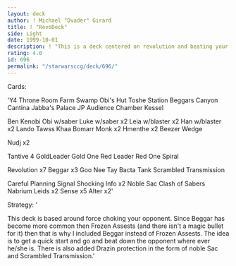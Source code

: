 ```yaml
---
layout: deck
author: ! Michael "Dvader" Girard
title: ! "RevoDeck"
side: Light
date: 1999-10-01
description: ! "This is a deck centered on revolution and beating your opponent down."
rating: 4.0
id: 696
permalink: "/starwarsccg/deck/696/"
---
```

Cards: 

'Y4 Throne Room
Farm
Swamp
Obi's Hut
Toshe Station
Beggars Canyon
Cantina
Jabba's Palace
JP Audience Chamber
Kessel

Ben Kenobi
Obi w/saber
Luke w/saber x2
Leia w/blaster x2
Han w/blaster x2
Lando
Tawss Khaa
Bomarr Monk x2
Hmenthe x2
Beezer
Wedge

Nudj x2

Tantive 4
GoldLeader Gold One
Red Leader Red One
Spiral

Revolution x7
Beggar x3
Goo Nee Tay
Bacta Tank
Scrambled Transmission

Careful Planning
Signal
Shocking Info x2
Noble Sac
Clash of Sabers
Nabrium Leids x2
Sense x5
Alter x2'

Strategy: '

This deck is based around force choking your opponent.  Since Beggar has become more common then Frozen Assests (and there isn't a magic bullet for it) then that is why I included Beggar instead of Frozen Assests.  The idea is to get a quick start and go and beat down the opponent where ever he/she is.  There is also added Drazin protection in the form of noble Sac and Scrambled Transmission.'
